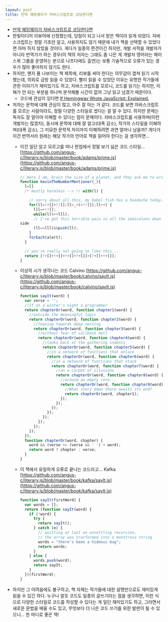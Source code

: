```yaml
---
layout: post
title: 만약 헤밍웨이가 자바스크립트로 코딩한다면
---
```


* [만약 헤밍웨이가 자바스크립트로 코딩한다면](http://book.daum.net/detail/book.do?bookid=KOR9788968484742)
* 한빛미디어 리뷰어에 신청했는데, 당첨이 되고 나서 받은 책이라 읽게 되었다. 자바스크립트는 정말 기초만 알고, 사용하지도 않기 때문에 내가 책을 선택할 수 있었다면 아마 하지 않았을 것이다. 게다가 일종의 편견이긴 하지만, 개발 서적을 개발자가 아니라 번역가가 하는 경우(이 책의 저자는 그래도 좀 나은 게 개발자 영어라는 페이스북 그룹을 운영하는 분으로 나프다에도 출연)는 보통 기술적으로 오류가 있는 경우가 많아 좋아하지 않기도 한다.
* 하지만, 왠지 폼 나보이는 책 제목에, 리뷰를 써야 한다는 의무감이 겹쳐 읽기 시작했는데, 의외로 금방 읽을 수 있었다. 빨리 읽을 수 있었던 이유는 유명한 작가들에 관한 이야기가 재미있기도 하고, 자바스크립트를 모르니, 코드를 읽기는 하지만, 이해가 안 되는 부분을 하나씩 분석해볼 시간이 없어 그냥 읽고 넘겼기 때문이다.
  * 코드에 관심이 있다면 [If Hemingway Wrote JavaScript: Explained.](https://javascriptweblog.wordpress.com/2015/01/05/if-hemingway-wrote-javascript-explained)
* 저자는 문학에 대해 관심이 많고, 아주 잘 아는 거 같다. 코드를 보면 자바스크립트를 모르는 사람이라도, 정말 다양한 스타일로 썼다는 걸 알 수 있다. 하지만 문제는 독자도 잘 알아야 이해할 수 있다는 점이 문제이다. 자바스크립트를 사용하며(이런 개발자는 많겠지), 동시에 문학에 대해 잘 알고(대폭 감소), 작가의 스타일을 이해하며(대폭 감소), 그 미묘한 문학적 차이까지 이해하려면 과연 얼마나 남을까? 게다가 이건 번역서라 원래는 해당 작가의 언어로 책을 읽어야 한다는 걸 생각하면...
  * 이건 일단 알고 모르고를 떠나 현업에서 정말 보기 싫은 코드 스타일... [https://github.com/angus-c/literary.js/blob/master/book/adams/prime.js](https://github.com/angus-c/literary.js/blob/master/book/adams/prime.js)

    ```javascript
    // Here I am, brain the size of a planet, and they ask me to write JavaScript...
    function kevinTheNumberMentioner(_){
      l=[]
      /* mostly harmless --> */ with(l) {
    
        // sorry about all this, my babel fish has a headache today...
        for(ll=!+[]+!![];ll<_+(+!![]);ll++) {
          lll=+!![];
          while(ll%++lll);
          // I've got this terrible pain in all the semicolons down my right hand
    side
          (ll==lll)&&push(ll);
        }
        forEach(alert);
      }
    
      // you're really not going to like this...
      return [!+[]+!+[]+!+[]+!+[]]+[!+[]+!+[]];
    }
    ```
  * 이상의 시가 생각나는 코드 Calvino [https://github.com/angus-c/literary.js/blob/master/book/calvino/sayIt.js](https://github.com/angus-c/literary.js/blob/master/book/calvino/sayIt.js)

    ```javascript
    function sayIt(word) {
      var verse = '';
      //If on a winter's night a programmer
      return chapterOr(word, function chapter1(word) {
        //outside the meaningful logic
        return chapterOr(word, function chapter2(word) {
          //leaning towards deep nesting
          return chapterOr(word, function chapter3(word) {
            //without fear of callback hell
            return chapterOr(word, function chapter4(word) {
              //looks back at the gathering indents
              return chapterOr(word, function chapter5(word) {
                //in a network of functions that enlace
                return chapterOr(word, function chapter6(word) {
                  //in a network of functions that stack
                  return chapterOr(word, function chapter7(word) {
                    //on a carpet of illusions
                    return chapterOr(word, function chapter8(word) {
                      //around an empty core...
                      return chapterOr(word, function chapter9(word) {
                        //What story down there awaits its end?
                        return chapterOr(word, chapter1);
                      });
                    });
                  });
                });
              });
            });
          });
        });
      });
      function chapterOr(word, chapter) {
        word && (verse += (verse && ' ') + word);
        return word ? chapter : verse;
      }
    }
    ```
  * 이 책에서 유일하게 오류로 끝나는 코드라고... Kafka [https://github.com/angus-c/literary.js/blob/master/book/kafka/sayIt.js](https://github.com/angus-c/literary.js/blob/master/book/kafka/sayIt.js)

    ```javascript
    function sayIt(firstWord) {
      var words = [];
      return (function sayIt(word) {
        if (!word) {
          try {
            return sayIt();
          } catch (e) {
            // quitting at last an unsettling recursion,
            // the array was trasformed into a monstrous string
            words = "there's been a hideous bug";
            return words;
          }
        } else {
          words.push(word);
          return sayIt;
        }
      })(firstWord);
    }
    ```
* 하지만 그 어려움에도 불구하고, 책 자체는 작가들에 대한 설명만으로도 재미있게 읽을 수 있긴 하다. 누구나 알듯 코드도 일종의 글쓰기라는 점을 생각하면, 이런 식으로 다양한 스타일로 코드를 작성할 수 있다는 게 일단 재미있기도 하고, 그러면서 새로운 문법을 배울 수도 있고, 무엇보다 더 나은 코드 쓰기를 위한 발판이 될 수 있으니... 한 마디로 좋은 책!
